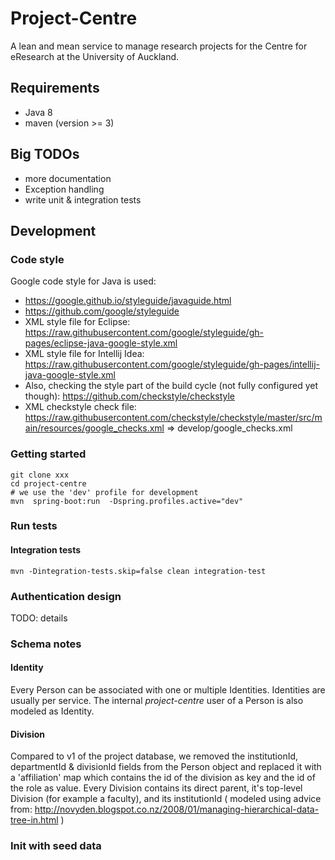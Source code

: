 # Project-Centre

A lean and mean service to manage research projects for the Centre for eResearch at the University of Auckland.

## Requirements

 - Java 8
 - maven (version >= 3)

## Big TODOs

 - more documentation
 - Exception handling
 - write unit & integration tests
 
## Development

### Code style

Google code style for Java is used:
 
 - https://google.github.io/styleguide/javaguide.html
 - https://github.com/google/styleguide
 - XML style file for Eclipse: https://raw.githubusercontent.com/google/styleguide/gh-pages/eclipse-java-google-style.xml
 - XML style file for Intellij Idea: https://raw.githubusercontent.com/google/styleguide/gh-pages/intellij-java-google-style.xml
 - Also, checking the style part of the build cycle (not fully configured yet though): https://github.com/checkstyle/checkstyle
 - XML checkstyle check file: https://raw.githubusercontent.com/checkstyle/checkstyle/master/src/main/resources/google_checks.xml => develop/google_checks.xml
 

### Getting started

    git clone xxx
    cd project-centre
    # we use the 'dev' profile for development
    mvn  spring-boot:run  -Dspring.profiles.active="dev"
    
### Run tests

#### Integration tests 

    mvn -Dintegration-tests.skip=false clean integration-test
    
### Authentication design

TODO: details

### Schema notes

#### Identity

Every Person can be associated with one or multiple Identities. Identities are usually per service. The internal *project-centre* user of a Person
is also modeled as Identity.

#### Division

Compared to v1 of the project database, we removed the institutionId, departmentId & divisionId fields from the Person object and replaced it with
a 'affiliation' map which contains the id of the division as key and the id of the role as value. Every Division contains its direct parent, it's 
top-level Division (for example a faculty), and its institutionId ( modeled using advice from: http://novyden.blogspot.co.nz/2008/01/managing-hierarchical-data-tree-in.html )

### Init with seed data




